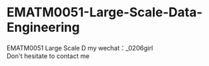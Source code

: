 # EMATM0051-Large-Scale-Data-Engineering
EMATM0051 Large Scale D my wechat：_0206girl Don't hesitate to contact me
